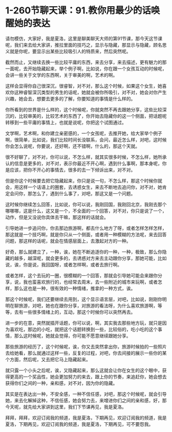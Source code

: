 # 1-260节聊天课：91.教你用最少的话唤醒她的表达

请勿模仿，大家好，我是夏洛，这里是聊美聊天大师的第91节课，那今天这节课呢，我们来去给大家讲，推拉里面的技巧之，显示与隐藏，那显示与隐藏，顾名思义就是你呢，要显示出某些比较吸引人的特质来，然后突然呢。

截然而止，又继续去换一些比较平庸的东西，来去分享，来去描述，更有魅力的那一面呢，去开始隐藏起来，举个例子啊，比如说，你在跟一个女孩互动的时候呢，会讲一些关于文学的东西啊，关于审美的啊，艺术的啊。

这样会显得你自己很深沉，很睿智，对不对，那么这个时候，如果这个女生，她喜欢你这种睿智深沉类型的男生的话呢，她就会被你所吸引，对不对，她会对你产生兴趣，她会去，想要去更多的了解，你要知道的事情是什么样的。

你所看到的世界是什么样的，这个时候呢，你就突然不再去跟她分享，这些比较深沉的，比较审美的，比较艺术的东西了，你开始去隐藏你的这一个侧面，把话题呢转移到一些平庸的事情上，也就是说呢，你把这个试图通过。

文学啊，艺术啊，和你建立亲密感的，一个女孩呢，去推开她，给大家举个例子啊，很简单，比如说，我们比较时间长没联系，会问，最近怎么样，对吧，这时候你会怎么说呢，你要说，还好啊，还不错啊，什么的，那这个天就。

很不好聊了，对不对，你可以说，不怎么样，就其实很多时候，不怎么样，她所承认的信息是更多的，对不对，表示你最近不开心啊，遇到什么事啊，那本身呢，你是应该，把你不开心的事情去，很多的去一下倾诉出来，对不对。

但是你这个时候要去把它隐藏起来，你只是说一句，不怎么样，那这个时候你就会，用这样一个话语上的圈套，去诱惑女生，来去不断地去追问你，对不对，她肯定会问你，那怎么了，遇到什么事了，对吧，那这又是一个问题。

这时候你继续怎么回答，比如说，你可以说，我刚回国，我刚回北京，我刚去那个哪哪哪，这是什么，这又是一个，不全面的一个回答，对不对，你只是说了一个，动作，但是又没说你具体去干嘛，那这样的话就会。

引导她进一步追问你，你去那边旅游啊，都去什么地方了呀，或者怎样怎样怎样，那这就是一个技巧啊，就是你只从一个侧面，或者用一种模糊的方法呢，来去回答问题，那这样的话呢，就会在情感层面上，去激起对方的一种。

好奇，那么就建立了，一种，诶，她在不断追逐你的一种，一种，极致，那么你隐藏的越多，越深呢，就会更多的，去诱惑对方来去主动跟你分享，那她可能，比如说，诶，你是说，我回国呀，或者怎样啊，或者去旅行啊。

或者怎样，这个去玩的一圈，很模糊的一个回答，那就会引导她可能会来跟你分享，说，我也蛮喜欢旅行的，也经常去周末，去一些附近的城市来玩啊，或者怎样，那么这也是一种，很有效的一种情绪，推拿的一种方式，诶。

那这个时候呢，我们还要继续去用到，这个显示语言层，对吧，比如说，刚刚你明明在聊旅游，对吧，她也在跟你分享，对旅游的看法呀，为什么喜欢旅游啊，等等，去有一些很多情绪上的，互动，那这个时候你可以突然再去。

进一步的在意，突然就插开话题，你可以说，啊，其实我去那些地方玩，就只是因为喜欢吃，那边的小吃，就把这个话题转换到一些，比较俗的，吃小吃的这个事情，那么这时候呢，她就会觉得，你可能不愿意继续跟她分享。

那些旅游的经历了，这个时候呢，诶，你又去突然拿出你，旅游时候拍的一些照片去给她看，那么就通过这样一些，反复的过程，对吧，你去间接的展示一些你的某个方面，然后呢，又去把它马上隐藏起来。

就只露一个小头之后呢，诶，又隐藏起来，那么这就会让你在女生的这个眼中，获得更高的一个奖品性，她会更加努力的来去，跟上你的节奏，来追赶你，她会想去获得你们之间的一种，亲和感，对不对，因为你的隐藏。

其实是在表达出一种，不安全感，一种不信任感，对吧，那这个时候呢，就会引导她，来去化解掉这种，不信任感，她会努力去，来增进你们之间的亲和感，好，那今天呢，就先给大家讲到这里，我们下节课再见，我是夏洛。

拜拜，拜拜，欢迎订阅我的频道，我是夏洛，下期再见，欢迎订阅我的频道，我是夏洛，下期再见，欢迎订阅我的频道，我是夏洛，下期再见，可不要怨我。

